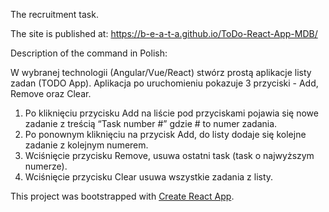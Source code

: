 The recruitment task. 

The site is published at:
https://b-e-a-t-a.github.io/ToDo-React-App-MDB/


Description of the command in Polish:

W wybranej technologii (Angular/Vue/React) stwórz prostą aplikacje listy zadan (TODO App). Aplikacja po uruchomieniu pokazuje 3 przyciski - Add, Remove oraz Clear.

1. Po kliknięciu przycisku Add na liście pod przyciskami pojawia się nowe zadanie z treścią “Task number #” gdzie # to numer zadania. 
2. Po ponownym kliknięciu na przycisk Add, do listy dodaje się kolejne zadanie z kolejnym numerem. 
3. Wciśnięcie przycisku Remove, usuwa ostatni task (task o najwyższym numerze). 
4. Wciśnięcie przycisku Clear usuwa wszystkie zadania z listy.



This project was bootstrapped with [Create React App](https://github.com/facebookincubator/create-react-app).